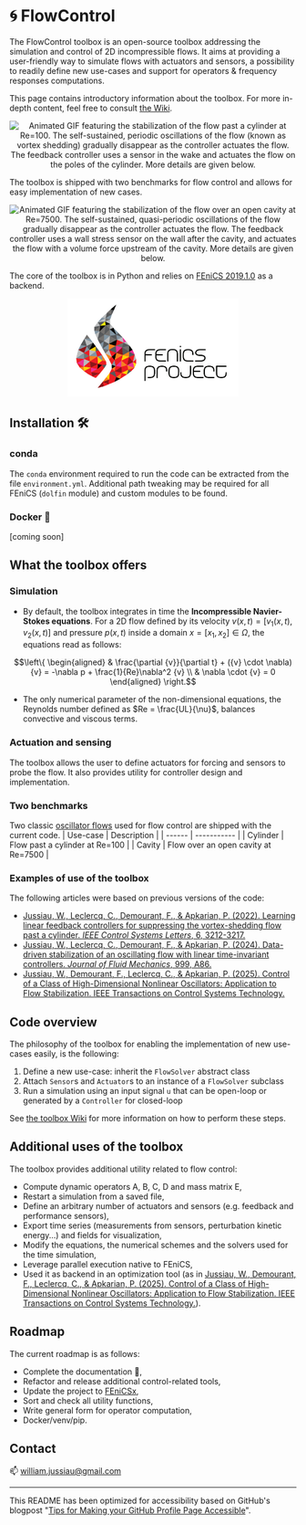 # :cyclone: FlowControl 
The FlowControl toolbox is an open-source toolbox addressing the simulation and control of 2D incompressible flows. It aims at providing a user-friendly way to simulate flows with actuators and sensors, a possibility to readily define new use-cases and support for operators & frequency responses computations.

This page contains introductory information about the toolbox. For more in-depth content, feel free to consult [the Wiki](https://github.com/williamjussiau/FlowControl/wiki).


<p align="center">
<img src="illustrations/cylinder_stabilization.gif" alt="Animated GIF featuring the stabilization of the flow past a cylinder at Re=100. The self-sustained, periodic oscillations of the flow (known as vortex shedding) gradually disappear as the controller actuates the flow. The feedback controller uses a sensor in the wake and actuates the flow on the poles of the cylinder. More details are given below." width="500"/>
</p>

The toolbox is shipped with two benchmarks for flow control and allows for easy implementation of new cases.

<p align="center">
<img src="illustrations/cavity_stabilization.gif" alt="Animated GIF featuring the stabilization of the flow over an open cavity at Re=7500. The self-sustained, quasi-periodic oscillations of the flow gradually disappear as the controller actuates the flow. The feedback controller uses a wall stress sensor on the wall after the cavity, and actuates the flow with a volume force upstream of the cavity. More details are given below." width="500"/>
</p>

The core of the toolbox is in Python and relies on [FEniCS 2019.1.0](https://fenicsproject.org/) as a backend.

<p align="center">
<img src="illustrations/fenics_banner.png" alt="FEniCS Project banner, featuring a flame meshed with colorful elements and the text fenics project next to it." width="300"/>
</p>


## Installation 🛠️
### conda
The ```conda```  environment required to run the code can be extracted from the file ```environment.yml```. Additional path tweaking may be required for all FEniCS (```dolfin``` module) and custom modules to be found.

### Docker :whale:
[coming soon]



## What the toolbox offers
### Simulation
+ By default, the toolbox integrates in time the
**Incompressible Navier-Stokes equations**. For a 2D flow defined by its velocity ${v}({x}, t) = [v_1({x}, t), v_2({x}, t)]$ and pressure $p({x}, t)$ inside a domain ${x} = [x_1, x_2] \in\Omega$, the equations read as follows:

```math
\left\{
\begin{aligned} 
&  \frac{\partial {v}}{\partial t} + ({v} \cdot \nabla){v} = -\nabla p +  \frac{1}{Re}\nabla^2 {v}    \\
&  \nabla \cdot {v} = 0
\end{aligned}
\right.
```
+ The only numerical parameter of the non-dimensional equations, the Reynolds number defined as $Re = \frac{UL}{\nu}$, balances convective and viscous terms.



### Actuation and sensing
The toolbox allows the user to define actuators for forcing and sensors to probe the flow. It also provides utility for controller design and implementation.



### Two benchmarks
Two classic [oscillator flows](https://journals.aps.org/prfluids/pdf/10.1103/PhysRevFluids.1.040501) used for flow control are shipped with the current code.
| Use-case | Description |
| ------   | ----------- |
| Cylinder | Flow past a cylinder at Re=100 |
| Cavity | Flow over an open cavity at Re=7500  |

### Examples of use of the toolbox
The following articles were based on previous versions of the code:
* [Jussiau, W., Leclercq, C., Demourant, F., & Apkarian, P. (2022). Learning linear feedback controllers for suppressing the vortex-shedding flow past a cylinder. _IEEE Control Systems Letters_, 6, 3212-3217.](https://hal.science/hal-03947469/document)
* [Jussiau, W., Leclercq, C., Demourant, F., & Apkarian, P. (2024). Data-driven stabilization of an oscillating flow with linear time-invariant controllers. _Journal of Fluid Mechanics_, 999, A86.](https://www.cambridge.org/core/services/aop-cambridge-core/content/view/47548BEA53D115E1F70FC1F772F641DB/S0022112024009042a.pdf/data-driven-stabilization-of-an-oscillating-flow-with-linear-time-invariant-controllers.pdf)
* [Jussiau, W., Demourant, F., Leclercq, C., & Apkarian, P. (2025). Control of a Class of High-Dimensional Nonlinear Oscillators: Application to Flow Stabilization. IEEE Transactions on Control Systems Technology.](https://ieeexplore.ieee.org/abstract/document/10884641/)








## Code overview
The philosophy of the toolbox for enabling the implementation of new use-cases easily, is the following:
1. Define a new use-case: inherit the ```FlowSolver``` abstract class
1. Attach ```Sensor```s and ```Actuator```s to an instance of a ```FlowSolver``` subclass
1. Run a simulation using an input signal ```u``` that can be open-loop or generated by a ```Controller``` for closed-loop

See [the toolbox Wiki](https://github.com/williamjussiau/FlowControl/wiki) for more information on how to perform these steps.



## Additional uses of the toolbox
The toolbox provides additional utility related to flow control:
* Compute dynamic operators A, B, C, D and mass matrix E,
* Restart a simulation from a saved file,
* Define an arbitrary number of actuators and sensors (e.g. feedback and performance sensors),
* Export time series (measurements from sensors, perturbation kinetic energy...) and fields for visualization,
* Modify the equations, the numerical schemes and the solvers used for the time simulation,
* Leverage parallel execution native to FEniCS,
* Used it as backend in an optimization tool (as in [Jussiau, W., Demourant, F., Leclercq, C., & Apkarian, P. (2025). Control of a Class of High-Dimensional Nonlinear Oscillators: Application to Flow Stabilization. IEEE Transactions on Control Systems Technology.](https://ieeexplore.ieee.org/abstract/document/10884641/)).



## Roadmap
The current roadmap is as follows:
* Complete the documentation :book:,
* Refactor and release additional control-related tools,
* Update the project to [FEniCSx](https://fenicsproject.org/documentation/),
* Sort and check all utility functions,
* Write general form for operator computation,
* Docker/venv/pip.



## Contact
:mailbox: william.jussiau@gmail.com



---


This README has been optimized for accessibility based on GitHub's blogpost "[Tips for Making your GitHub Profile Page Accessible](https://github.blog/2023-10-26-5-tips-for-making-your-github-profile-page-accessible)".

